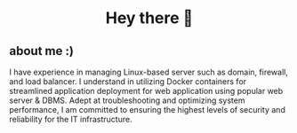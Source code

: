 # **<p align="center">Hey there 👋</p>**

## about me :)

I have experience in managing Linux-based server such as domain, firewall, and load balancer. I understand in utilizing Docker containers for streamlined application deployment for web application using popular web server & DBMS. Adept at troubleshooting and optimizing system performance, I am committed to ensuring the highest levels of security and reliability for the IT infrastructure.
